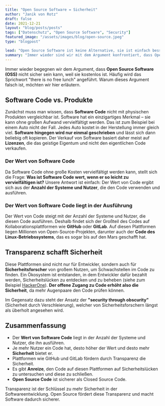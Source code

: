 ```yaml
---
title: "Open Source Software = Sicherheit"
author: "Janik von Rotz"
draft: false
date: 2021-12-21
layout: "blog/posts/posts"
tags: ["Datenschutz", "Open Source Software", "Security"]
featured_image: "/assets/images/blog/open-source.jpeg"
type: "blogpost"

lead: "Open Source Software ist keine Alternative, sie ist einfach besser."
summary: "Immer wieder sind wir mit dem Argument konfrontiert, dass Open Source Software (OSS) nicht sicher sein kann, weil es gratis ist. Oft fällt auch das 'there is no free lunch'-Idiom. Warum dieses Argumen..."
---
```


Immer wieder begegnen wir dem Argument, dass **Open Source Software (OSS)** nicht sicher sein kann, weil sie kostenlos ist. Häufig wird das Sprichwort "there is no free lunch" angeführt. Warum dieses Argument falsch ist, möchten wir hier erläutern.

## Software Code vs. Produkte

Zunächst muss man wissen, dass **Software Code** nicht mit physischen Produkten vergleichbar ist. Software hat ein einzigartiges Merkmal – sie kann ohne großen Aufwand vervielfältigt werden. Das ist zum Beispiel bei einem Auto nicht der Fall. Jedes Auto kostet in der Herstellung immer gleich viel. **Software hingegen wird nur einmal geschrieben** und lässt sich dann beliebig oft kopieren. Der Verkauf von Software basiert daher meist auf **Lizenzen**, die das geistige Eigentum und nicht den eigentlichen Code verkaufen.

### Der Wert von Software Code

Da Software Code ohne große Kosten vervielfältigt werden kann, stellt sich die Frage: **Was ist Software Code wert, wenn er so leicht zu vervielfältigen ist?** Unsere Antwort ist einfach: Der Wert von Code ergibt sich aus der **Anzahl der Systeme und Nutzer**, die den Code verwenden und ausführen.

### Der Wert von Software Code liegt in der Ausführung

Der Wert von Code steigt mit der Anzahl der Systeme und Nutzer, die diesen Code ausführen. Deshalb findet sich der Großteil des Codes auf Kollaborationsplattformen wie **GitHub** oder **GitLab**. Auf diesen Plattformen liegen Millionen von Open-Source-Projekten, darunter auch der **Code des Linux-Betriebssystems**, das es sogar bis auf den Mars geschafft hat.

## Transparenz schafft Sicherheit

Diese Plattformen sind nicht nur für Entwickler, sondern auch für **Sicherheitsforscher** von großem Nutzen, um Schwachstellen im Code zu finden. Ein Ökosystem ist entstanden, in dem Entwickler dafür bezahlt werden, Sicherheitslücken zu entdecken und zu beheben (siehe zum Beispiel [HackerOne](https://www.hackerone.com/)). **Der offene Zugang zu Code erhöht also die Sicherheit**, da mehr Augenpaare den Code prüfen können.

Im Gegensatz dazu steht der Ansatz der **"security through obscurity"** (Sicherheit durch Verschleierung), welcher von Sicherheitsforschern längst als überholt angesehen wird.

## Zusammenfassung

- Der **Wert von Software Code** liegt in der Anzahl der Systeme und Nutzer, die ihn ausführen.
- Je mehr Nutzer ein Code hat, desto höher der Wert und desto mehr **Sicherheit** bietet er.
- Plattformen wie GitHub und GitLab fördern durch Transparenz die Sicherheit.
- Es gibt **Anreize**, den Code auf diesen Plattformen auf Sicherheitslücken zu untersuchen und diese zu schließen.
- **Open Source Code** ist sicherer als Closed Source Code.

Transparenz ist der Schlüssel zu mehr Sicherheit in der Softwareentwicklung. Open Source fördert diese Transparenz und macht Software dadurch sicherer.

